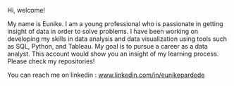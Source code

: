 Hi, welcome!

My name is Eunike. I am a young professional who is passionate in getting insight of data in order to solve problems.
I have been working on developing my skills in data analysis and data visualization using tools such as SQL, Python, and Tableau.
My goal is to pursue a career as a data analyst.
This account would show you an insight of my learning process. Please check my repositories!

You can reach me on linkedin : www.linkedin.com/in/eunikepardede


